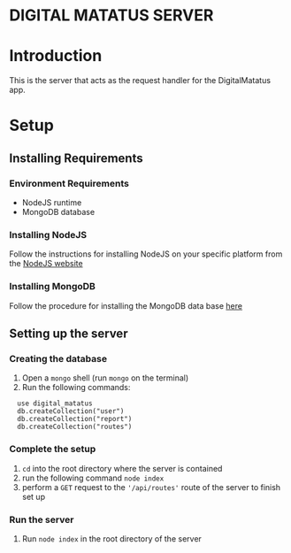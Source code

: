# DIGITAL MATATUS SERVER

# Introduction
This is the server that acts as the request handler for the DigitalMatatus app.

# Setup

## Installing Requirements

### Environment Requirements
* NodeJS runtime
* MongoDB database

### Installing NodeJS
Follow the instructions for installing NodeJS on your specific platform from the <a href="https://nodejs.org/en/download/">NodeJS website</a>

### Installing MongoDB
Follow the procedure for installing the MongoDB data base <a href="https://docs.mongodb.com/guides/server/install/#procedure">here</a>

## Setting up the server

### Creating the database
1. Open a `mongo` shell (run `mongo` on the terminal)
2. Run the following commands: 
```mongo
  use digital_matatus
  db.createCollection("user")
  db.createCollection("report")
  db.createCollection("routes")
```

### Complete the setup
1. `cd` into the root directory where the server is contained
2. run the following command `node index`
3. perform a `GET` request to the `'/api/routes'` route of the server to finish set up

### Run the server
1. Run `node index` in the root directory of the server
